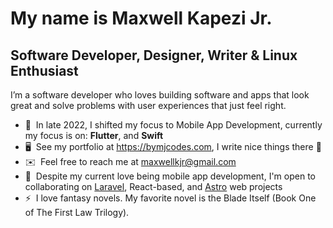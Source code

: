 <!-- <a href="https://www.github.com/MaxwellKJr" target="_blank" rel="noreferrer"><img src="https://img.shields.io/github/followers/MaxwellKJr?logo=github&style=for-the-badge&color=ec4899&labelColor=1c1917" /></a> -->

My name is Maxwell Kapezi Jr.
==========================================================================================================================================
Software Developer, Designer, Writer & Linux Enthusiast
----------------------------------------
I’m a software developer who loves building software and apps that look great and solve problems with user experiences that just feel right.

* 🧠  In late 2022, I shifted my focus to Mobile App Development, currently my focus is on: **Flutter**, and **Swift**
* 🖥️  See my portfolio at https://bymjcodes.com, I write nice things there 👀
* ✉️  Feel free to reach me at [maxwellkjr@gmail.com](mailto:maxwellkjr@gmail.com)
* 🤝  Despite my current love being mobile app development, I'm open to collaborating on [Laravel](https://laravel.com), React-based, and [Astro](https://astro.build) web projects
* ⚡  I love fantasy novels. My favorite novel is the Blade Itself (Book One of The First Law Trilogy).

<!-- <b>My GitHub Stats</b>

<a href="http://www.github.com/MaxwellKJr"><img src="https://github-readme-stats.vercel.app/api?username=MaxwellKJr&show_icons=true&hide=&count_private=true&title_color=ec4899&text_color=ffffff&icon_color=ec4899&bg_color=1c1917&hide_border=true&show_icons=true" alt="MaxwellKJr's GitHub stats" /></a>

<!-- <a href="http://www.github.com/MaxwellKJr"><img src="https://github-readme-streak-stats.herokuapp.com/?user=MaxwellKJr&stroke=ffffff&background=1c1917&ring=ec4899&fire=ec4899&currStreakNum=ffffff&currStreakLabel=ec4899&sideNums=ffffff&sideLabels=ffffff&dates=ffffff&hide_border=true" /></a> -->

<!-- <a href="https://github.com/MaxwellKJr" align="left"><img src="https://github-readme-stats.vercel.app/api/top-langs/?username=MaxwellKJr&langs_count=10&title_color=ec4899&text_color=ffffff&icon_color=ec4899&bg_color=1c1917&hide_border=true&locale=en&custom_title=Top%20%Languages" alt="Top Languages" /></a> -->
